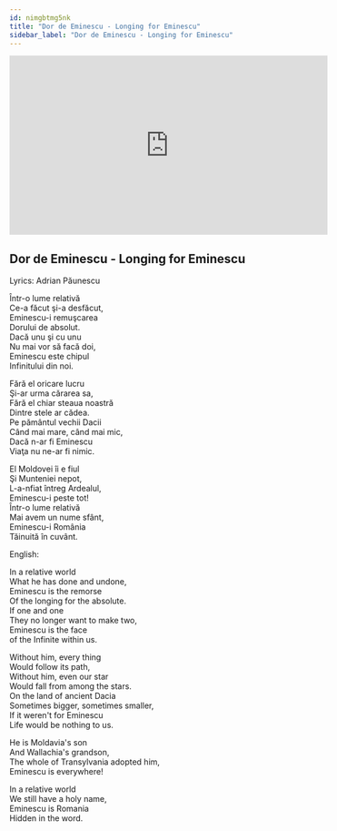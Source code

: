 ```yaml
---
id: nimgbtmg5nk
title: "Dor de Eminescu - Longing for Eminescu"
sidebar_label: "Dor de Eminescu - Longing for Eminescu"
---
```


<div class="video-float-container">
  <iframe
    width="560"
    height="315"
    src="https://www.youtube.com/embed/nimgbtmg5nk"
    title="YouTube video player"
    frameborder="0"
    allow="accelerometer; autoplay; clipboard-write; encrypted-media; gyroscope; picture-in-picture; web-share"
    referrerpolicy="strict-origin-when-cross-origin"
    allowfullscreen
  ></iframe>
</div>

## Dor de Eminescu - Longing for Eminescu

Lyrics: Adrian Păunescu

Într-o lume relativă  
Ce-a făcut şi-a desfăcut,  
Eminescu-i remuşcarea  
Dorului de absolut.  
Dacă unu şi cu unu  
Nu mai vor să facă doi,  
Eminescu este chipul  
Infinitului din noi.

Fără el oricare lucru  
Şi-ar urma cărarea sa,  
Fără el chiar steaua noastră  
Dintre stele ar cădea.  
Pe pământul vechii Dacii  
Când mai mare, când mai mic,  
Dacă n-ar fi Eminescu  
Viaţa nu ne-ar fi nimic.

El Moldovei îi e fiul  
Şi Munteniei nepot,  
L-a-nfiat întreg Ardealul,  
Eminescu-i peste tot!  
Într-o lume relativă  
Mai avem un nume sfânt,  
Eminescu-i România  
Tăinuită în cuvânt.

English:

In a relative world  
What he has done and undone,  
Eminescu is the remorse  
Of the longing for the absolute.  
If one and one  
They no longer want to make two,  
Eminescu is the face  
of the Infinite within us.

Without him, every thing  
Would follow its path,  
Without him, even our star  
Would fall from among the stars.  
On the land of ancient Dacia  
Sometimes bigger, sometimes smaller,  
If it weren't for Eminescu  
Life would be nothing to us.

He is Moldavia's son  
And Wallachia's grandson,  
The whole of Transylvania adopted him,  
Eminescu is everywhere!

In a relative world  
We still have a holy name,  
Eminescu is Romania  
Hidden in the word.
